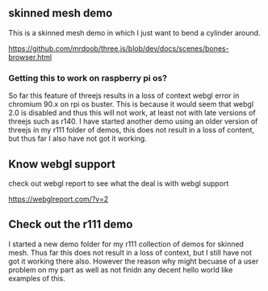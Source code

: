 ## skinned mesh demo

This is a skinned mesh demo in which I just want to bend a cylinder around.


https://github.com/mrdoob/three.js/blob/dev/docs/scenes/bones-browser.html

### Getting this to work on raspberry pi os?

So far this feature of threejs results in a loss of context webgl error in chromium 90.x on rpi os buster. This is because it would seem that webgl 2.0 is disabled and thus this will not work, at least not with late versions of threejs such as r140. I have started another demo using an older version of threejs in my r111 folder of demos, this does not result in a loss of content, but thus far I also have not got it working.

## Know webgl support

check out webgl report to see what the deal is with webgl support

https://webglreport.com/?v=2

## Check out the r111 demo

I started a new demo folder for my r111 collection of demos for skinned mesh. Thus far this does not result in a loss of context, but I still have not got it working there also. However the reason why might becuase of a user problem on my part as well as not finidn any decent hello world like examples of this.